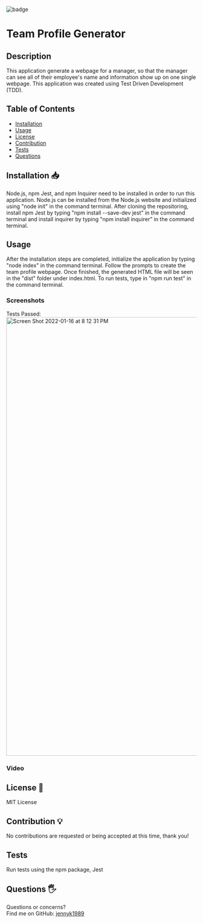 ![badge](https://img.shields.io/badge/License-MIT-blue)

# Team Profile Generator
## Description
This application generate a webpage for a manager, so that the manager can 
see all of their employee's name and information show up on one single webpage.
This application was created using Test Driven Development (TDD).
## Table of Contents
* [Installation](#Installation)
* [Usage](#Usage)
* [License](#License)
* [Contribution](#Contribution)
* [Tests](#Tests)
* [Questions](#Questions)
## Installation 📥
Node.js, npm Jest, and npm Inquirer need to be installed in order to run this application. 
Node.js can be installed from the Node.js website and initialized using "node init" in the 
command terminal. After cloning the repositoring, install npm Jest by typing "npm install --save-dev jest"
in the command terminal and install inquirer by typing "npm install inquirer" in the command terminal.
## Usage
After the installation steps are completed, initialize the application by typing "node index" in the 
command terminal. Follow the prompts to create the team profile webpage. Once finished, the generated HTML
file will be seen in the "dist" folder under index.html.
To run tests, type in "npm run test" in the command terminal. 
### Screenshots
Tests Passed:
<img width="1158" alt="Screen Shot 2022-01-16 at 8 12 31 PM" src="https://user-images.githubusercontent.com/92952780/149695968-eb11c196-e389-4816-993d-58802533b6e2.png">
### Video

## License 📃
MIT License
## Contribution 💡
No contributions are requested or being accepted at this time, thank you!
## Tests
Run tests using the npm package, Jest
## Questions 🖐️
Questions or concerns? </br>
Find me on GitHub: [jennyk1989](https://github.com/jennyk1989)
 
